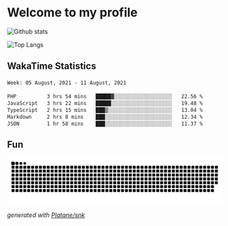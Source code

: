 # Welcome to my profile

![Github stats](https://github-readme-stats.vercel.app/api?username=xinthose&show_icons=true&theme=radical&count_private=true)

![Top Langs](https://github-readme-stats.vercel.app/api/top-langs/?username=xinthose)

## WakaTime Statistics
<!--START_SECTION:waka-->
```text
Week: 05 August, 2021 - 11 August, 2021

PHP          3 hrs 54 mins   █████▓░░░░░░░░░░░░░░░░░░░   22.56 % 
JavaScript   3 hrs 22 mins   █████░░░░░░░░░░░░░░░░░░░░   19.48 % 
TypeScript   2 hrs 15 mins   ███▒░░░░░░░░░░░░░░░░░░░░░   13.04 % 
Markdown     2 hrs 8 mins    ███░░░░░░░░░░░░░░░░░░░░░░   12.34 % 
JSON         1 hr 58 mins    ███░░░░░░░░░░░░░░░░░░░░░░   11.37 % 
```
<!--END_SECTION:waka-->

## Fun
![github contribution grid snake animation](https://raw.githubusercontent.com/xinthose/xinthose/output/github-contribution-grid-snake.svg)

_generated with [Platane/snk](https://github.com/Platane/snk)_
